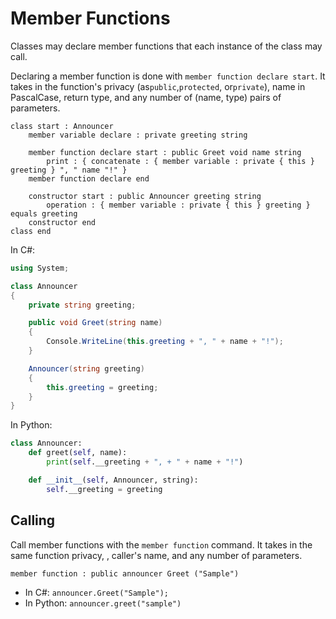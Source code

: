 # Member Functions

Classes may declare member functions that each instance of the class may call.

Declaring a member function is done with `member function declare start`.
It takes in the function's privacy (as`public`,`protected`, or`private`), name in PascalCase, return type, and any number of (name, type) pairs of parameters.

```gls
class start : Announcer
    member variable declare : private greeting string

    member function declare start : public Greet void name string
        print : { concatenate : { member variable : private { this } greeting } ", " name "!" }
    member function declare end

    constructor start : public Announcer greeting string
        operation : { member variable : private { this } greeting } equals greeting
    constructor end
class end
```

In C#:

```csharp
using System;

class Announcer
{
    private string greeting;

    public void Greet(string name)
    {
        Console.WriteLine(this.greeting + ", " + name + "!");
    }

    Announcer(string greeting)
    {
        this.greeting = greeting;
    }
}
```

In Python:

```python
class Announcer:
    def greet(self, name):
        print(self.__greeting + ", + " + name + "!")

    def __init__(self, Announcer, string):
        self.__greeting = greeting
```

## Calling

Call member functions with the `member function` command.
It takes in the same function privacy, , caller's name, and any number of parameters.

```gls
member function : public announcer Greet ("Sample")
```

* In C#: `announcer.Greet("Sample");`
* In Python: `announcer.greet("sample")`
